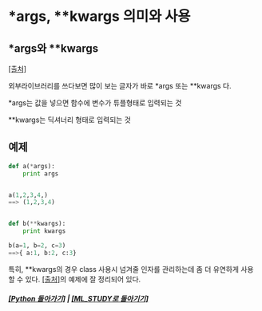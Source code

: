 # \*args, \*\*kwargs 의미와 사용

## \*args와 \*\*kwargs

[[출처]](https://toughbear.tistory.com/entry/python-args%EC%99%80-kwargs-%EC%9D%98%EB%AF%B8%EC%99%80-%EC%82%AC%EC%9A%A9)

외부라이브러리를 쓰다보면 많이 보는 글자가 바로 \*args 또는 \*\*kwargs 다.

\*args는 값을 넣으면 함수에 변수가 튜플형태로 입력되는 것

\*\*kwargs는 딕셔너리 형태로 입력되는 것

## 예제

```python
def a(*args):
    print args


a(1,2,3,4,)
==> (1,2,3,4)


def b(**kwargs):
    print kwargs

b(a=1, b=2, c=3)
==>{ a:1, b:2, c:3}

```

특히, \*\*kwargs의 경우 class 사용시 넘겨줄 인자를 관리하는데 좀 더 유연하게 사용할 수 있다.
[[출처]](https://toughbear.tistory.com/entry/python-args%EC%99%80-kwargs-%EC%9D%98%EB%AF%B8%EC%99%80-%EC%82%AC%EC%9A%A9)의 예제에 잘 정리되어 있다.

##### [[Python 돌아가기]](README.md) | [[ML_STUDY로 돌아기기]](https://github.com/elemag1414/ML_STUDY)
